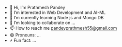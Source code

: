 - 👋 Hi, I’m Prathmesh Pandey
- 👀 I’m interested in Web Development and AI-ML
- 🌱 I’m currently learning Node js and Mongo DB
- 💞️ I’m looking to collaborate on ...
- 📫 How to reach me
  pandeyprathmesh55@gmail.com
- 😄 Pronouns: ...
- ⚡ Fun fact: ...

<!---
Prathmesh0555/Prathmesh0555 is a ✨ special ✨ repository because its `README.md` (this file) appears on your GitHub profile.
You can click the Preview link to take a look at your changes.
--->
